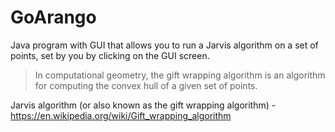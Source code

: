 # GoArango

Java program with GUI that allows you to run a Jarvis algorithm on a set of points, set by you by clicking on the GUI screen.

> In computational geometry, the gift wrapping algorithm is an algorithm for computing the convex hull of a given set of points.

Jarvis algorithm (or also known as the gift wrapping algorithm) - https://en.wikipedia.org/wiki/Gift_wrapping_algorithm
